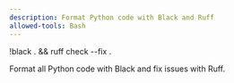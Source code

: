 ```yaml
---
description: Format Python code with Black and Ruff
allowed-tools: Bash
---
```


!black . && ruff check --fix .

Format all Python code with Black and fix issues with Ruff.
